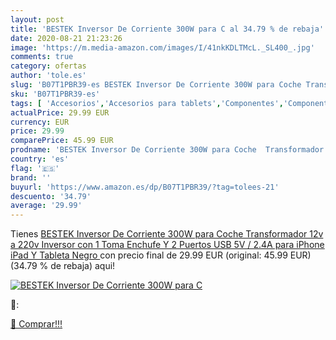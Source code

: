 ```yaml
---
layout: post
title: 'BESTEK Inversor De Corriente 300W para C al 34.79 % de rebaja'
date: 2020-08-21 21:23:26
image: 'https://m.media-amazon.com/images/I/41nkKDLTMcL._SL400_.jpg'
comments: true
category: ofertas
author: 'tole.es'
slug: 'B07T1PBR39-es BESTEK Inversor De Corriente 300W para Coche Transformador...'
sku: 'B07T1PBR39-es'
tags: [ 'Accesorios','Accesorios para tablets','Componentes','Componentes y piezas para portátiles','Informática','Teclados de repuesto para portátiles y netbooks','Teclados para tablets','ipad','iphone', ]
actualPrice: 29.99 EUR
currency: EUR
price: 29.99
comparePrice: 45.99 EUR
prodname: 'BESTEK Inversor De Corriente 300W para Coche  Transformador 12v a 220v  Inversor con 1 Toma Enchufe Y 2 Puertos USB  5V / 2.4A  para iPhone iPad Y Tableta Negro '
country: 'es'
flag: '🇪🇸'
brand: ''
buyurl: 'https://www.amazon.es/dp/B07T1PBR39/?tag=tolees-21'
descuento: '34.79'
average: '29.99'
---
```


Tienes [BESTEK Inversor De Corriente 300W para Coche  Transformador 12v a 220v  Inversor con 1 Toma Enchufe Y 2 Puertos USB  5V / 2.4A  para iPhone iPad Y Tableta Negro ](https://www.amazon.es/dp/B07T1PBR39/?tag=tolees-21) con precio final de  29.99 EUR (original: 45.99 EUR) (34.79 %  de rebaja) aqui!

[![BESTEK Inversor De Corriente 300W para C](https://m.media-amazon.com/images/I/41nkKDLTMcL._SL400_.jpg)](https://www.amazon.es/dp/B07T1PBR39/?tag=tolees-21)

🔎:


[🛒 Comprar!!!](https://www.amazon.es/dp/B07T1PBR39/?tag=tolees-21)

